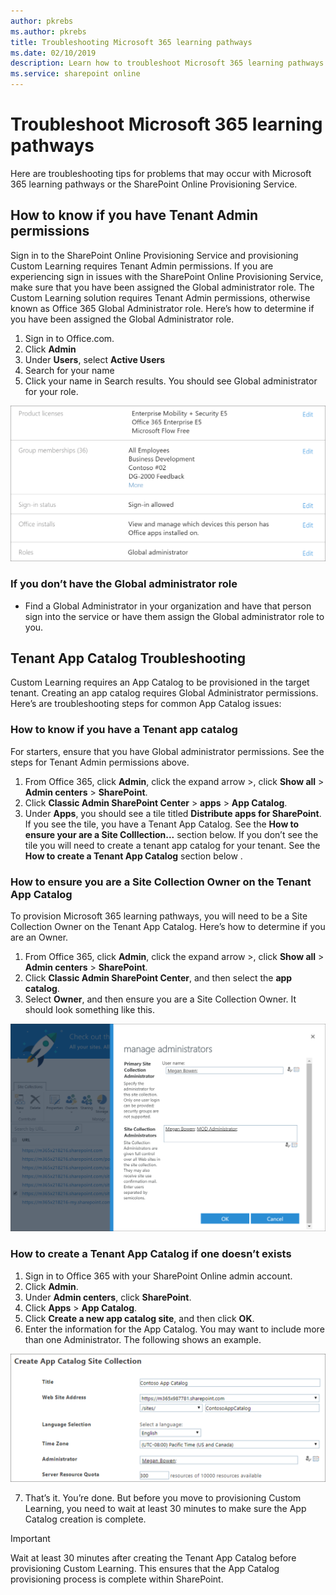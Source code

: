 ```yaml
---
author: pkrebs
ms.author: pkrebs
title: Troubleshooting Microsoft 365 learning pathways
ms.date: 02/10/2019
description: Learn how to troubleshoot Microsoft 365 learning pathways
ms.service: sharepoint online
---
```


# Troubleshoot Microsoft 365 learning pathways

Here are troubleshooting tips for problems that may occur with Microsoft 365 learning pathways or the SharePoint Online Provisioning Service.

## How to know if you have Tenant Admin permissions

Sign in to the SharePoint Online Provisioning Service and provisioning Custom Learning requires Tenant Admin permissions. If you are experiencing sign in issues with the SharePoint Online Provisioning Service, make sure that you have been assigned the Global administrator role. The Custom Learning solution requires Tenant Admin permissions, otherwise known as Office 365 Global Administrator role. Here’s how to determine if you have been assigned the Global Administrator role.

1.	Sign in to Office.com.
2.	Click **Admin**
3.	Under **Users**, select **Active Users**
4.	Search for your name
5.	Click your name in Search results. You should see Global administrator for your role.

![cg-globaladminrole.png](media/cg-globaladminrole.png)

### If you don’t have the Global administrator role
- Find a Global Administrator in your organization and have that person sign into the service or have them assign the Global administrator role to you.

## Tenant App Catalog Troubleshooting
Custom Learning requires an App Catalog to be provisioned in the target tenant. Creating an app catalog requires Global Administrator permissions. Here’s are troubleshooting steps for common App Catalog issues:

### How to know if you have a Tenant app catalog 
For starters, ensure that you have Global administrator permissions. See the steps for Tenant Admin permissions above.

1. From Office 365, click **Admin**, click the expand arrow >, click **Show all** > **Admin centers** > **SharePoint**.
2. Click **Classic Admin SharePoint Center** > **apps** > **App Catalog**.
3. Under **Apps**, you should see a tile titled **Distribute apps for SharePoint**. 
If you see the tile, you have a Tenant App Catalog. See the **How to ensure your are a Site Colllection...** section below. If you don’t see the tile you will need to create a tenant app catalog for your tenant. See the **How to create a Tenant App Catalog** section below .

### How to ensure you are a Site Collection Owner on the Tenant App Catalog 
To provision Microsoft 365 learning pathways, you will need to be a Site Collection Owner on the Tenant App Catalog. Here’s how to determine if you are an Owner.

1. From Office 365, click **Admin**, click the expand arrow >, click **Show all** > **Admin centers** > **SharePoint**.
2. Click **Classic Admin SharePoint Center**, and then select the **app catalog**.
3. Select **Owner**, and then ensure you are a Site Collection Owner. It should look something like this.
 
![cg-sitecollectionowner.png](media/cg-sitecollectionowner.png)

### How to create a Tenant App Catalog if one doesn’t exists 
1. Sign in to Office 365 with your SharePoint Online admin account.
2. Click **Admin**.
3. Under **Admin centers**, click **SharePoint**. 
4. Click **Apps** > **App Catalog**.
5. Click **Create a new app catalog site**, and then click **OK**. 
6.	Enter the information for the App Catalog. You may want to include more than one Administrator. The following shows an example.  

![cg-appcatalogfinish.png](media/cg-appcatalogfinish.png)

7.	That’s it. You’re done. But before you move to provisioning Custom Learning, you need to wait at least 30 minutes to make sure the App Catalog creation is complete. 

> [!IMPORTANT]
> Wait at least 30 minutes after creating the Tenant App Catalog before provisioning Custom Learning. This ensures that the App Catalog provisioning process is complete within SharePoint. 